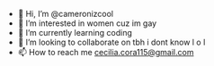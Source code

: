 - 👋 Hi, I’m @cameronizcool
- 👀 I’m interested in women cuz im gay
- 🌱 I’m currently learning coding
- 💞️ I’m looking to collaborate on tbh i dont know l o l
- 📫 How to reach me cecilia.cora115@gmail.com

<!---
cameronizcool/cameronizcool is a ✨ s p e c i a l ✨ repository because its `README.md` (this file) appears on your GitHub profile.
You can click the Preview link to take a look at your changes.
--->
 
